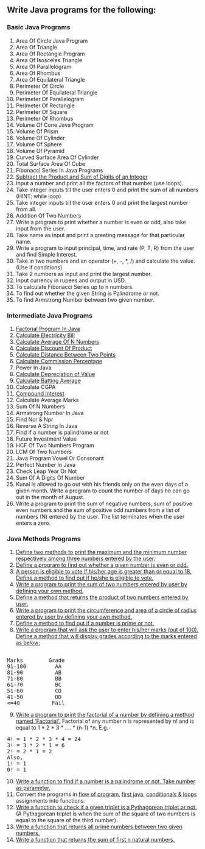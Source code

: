 ## Write Java programs for the following:

### Basic Java Programs
1. Area Of Circle Java Program
2. Area Of Triangle
3. Area Of Rectangle Program
4. Area Of Isosceles Triangle
5. Area Of Parallelogram
6. Area Of Rhombus
7. Area Of Equilateral Triangle
8. Perimeter Of Circle
9. Perimeter Of Equilateral Triangle
10. Perimeter Of Parallelogram
11. Perimeter Of Rectangle
12. Perimeter Of Square
13. Perimeter Of Rhombus
14. Volume Of Cone Java Program
15. Volume Of Prism
16. Volume Of Cylinder
17. Volume Of Sphere
18. Volume Of Pyramid
19. Curved Surface Area Of Cylinder
20. Total Surface Area Of Cube
21. Fibonacci Series In Java Programs
22. [Subtract the Product and Sum of Digits of an Integer](https://leetcode.com/problems/subtract-the-product-and-sum-of-digits-of-an-integer/)
23. Input a number and print all the factors of that number (use loops).
24. Take integer inputs till the user enters 0 and print the sum of all numbers
    (HINT: while loop)
25. Take integer inputs till the user enters 0 and print the largest number from
    all.
26. Addition Of Two Numbers
27. Write a program to print whether a number is even or odd, also take input from the user.
28. Take name as input and print a greeting message for that particular name.
29. Write a program to input principal, time, and rate (P, T, R) from the user and find Simple Interest.
30. Take in two numbers and an operator (+, -, *, /) and calculate the value. (Use if conditions)
31. Take 2 numbers as input and print the largest number.
32. Input currency in rupees and output in USD.
33. To calculate Fibonacci Series up to n numbers.
34. To find out whether the given String is Palindrome or not.
35. To find Armstrong Number between two given number.


### Intermediate Java Programs
1. [Factorial Program In Java](https://www.geeksforgeeks.org/java/java-program-for-factorial-of-a-number/)
2. [Calculate Electricity Bill](https://www.geeksforgeeks.org/dsa/program-to-calculate-electricity-bill/)
3. [Calculate Average Of N Numbers](https://www.geeksforgeeks.org/dsa/find-average-first-n-natural-numbers/)
4. [Calculate Discount Of Product](https://www.geeksforgeeks.org/dsa/program-to-find-the-discount-percentage/)
5. [Calculate Distance Between Two Points](https://www.geeksforgeeks.org/dsa/program-calculate-distance-two-points/)
6. [Calculate Commission Percentage](https://javatutoring.com/commission-percentage-java-program/)
7. Power In Java
8. [Calculate Depreciation of Value](https://www.geeksforgeeks.org/dsa/program-to-find-the-depreciation-of-value/)
9. [Calculate Batting Average](https://www.geeksforgeeks.org/dsa/find-the-batting-average-of-a-batsman/)
10. Calculate CGPA
11. [Compound Interest](https://www.geeksforgeeks.org/java/java-program-for-compound-interest/)
12. Calculate Average Marks
13. Sum Of N Numbers
14. Armstrong Number In Java
15. Find Ncr & Npr
16. Reverse A String In Java
17. Find if a number is palindrome or not
18. Future Investment Value
19. HCF Of Two Numbers Program
20. LCM Of Two Numbers
21. Java Program Vowel Or Consonant
22. Perfect Number In Java
23. Check Leap Year Or Not
24. Sum Of A Digits Of Number
25. Kunal is allowed to go out with his friends only on the even days of a given month. Write a program to count the number of days he can go out in the month of August.
26. Write a program to print the sum of negative numbers, sum of positive even numbers and the sum of positive odd numbers from a list of numbers (N) entered by the user. The list terminates when the user enters a zero.

### Java Methods Programs
1. [Define two methods to print the maximum and the minimum number respectively among three numbers entered by the user.](https://www.java67.com/2019/05/how-to-find-largest-and-smallest-of-three-numbers-in-java.html)
2. [Define a program to find out whether a given number is even or odd.](https://www.geeksforgeeks.org/java-program-to-check-if-a-given-integer-is-odd-or-even/)
3. [A person is eligible to vote if his/her age is greater than or equal to 18. Define a method to find out if he/she is eligible to vote.](https://www.efaculty.in/java-programs/voting-age-program-in-java/)
4. [Write a program to print the sum of two numbers entered by user by defining your own method.](https://code4coding.com/addition-of-two-numbers-in-java-using-method/)
5. [Define a method that returns the product of two numbers entered by user.](https://code4coding.com/java-program-to-multiply-two-numbers-using-method/)
6. [Write a program to print the circumference and area of a circle of radius entered by user by defining your own method.](https://beginnersbook.com/2014/01/java-program-to-calculate-area-and-circumference-of-circle/)
7. [Define a method to find out if a number is prime or not.](https://www.geeksforgeeks.org/java-program-to-check-if-a-number-is-prime-or-not/)
8. [Write a program that will ask the user to enter his/her marks (out of 100). Define a method that will display grades according to the marks entered as below:](https://www.techcrashcourse.com/2017/02/java-program-to-calculate-grade-of-students.html) <br/>
<pre> 
Marks        Grade 
91-100         AA 
81-90          AB 
71-80          BB 
61-70          BC 
51-60          CD 
41-50          DD 
<=40          Fail 
</pre>

9. [Write a program to print the factorial of a number by defining a method named 'Factorial'.](https://www.javatpoint.com/factorial-program-in-java)
   Factorial of any number n is represented by n! and is equal to 1 * 2 * 3 * .... * (n-1) *n. E.g.- <br/>
<pre>
4! = 1 * 2 * 3 * 4 = 24 
3! = 3 * 2 * 1 = 6 
2! = 2 * 1 = 2 
Also, 
1! = 1 
0! = 1
</pre>

10. [Write a function to find if a number is a palindrome or not. Take number as parameter.](https://www.geeksforgeeks.org/check-if-a-number-is-palindrome/)
11. Convert the programs in [flow of program](01-flow-of-program.md), [first java](02-first-java.md), [conditionals & loops](03-conditionals-loops.md) assignments into functions.
12. [Write a function to check if a given triplet is a Pythagorean triplet or not.](https://www.geeksforgeeks.org/find-pythagorean-triplet-in-an-unsorted-array/) (A Pythagorean triplet is when the sum of the square of two numbers is equal to the square of the third number).
13. [Write a function that returns all prime numbers between two given numbers.](https://www.geeksforgeeks.org/program-to-find-prime-numbers-between-given-interval/)
14. [Write a function that returns the sum of first n natural numbers.](https://www.geeksforgeeks.org/program-find-sum-first-n-natural-numbers/)
